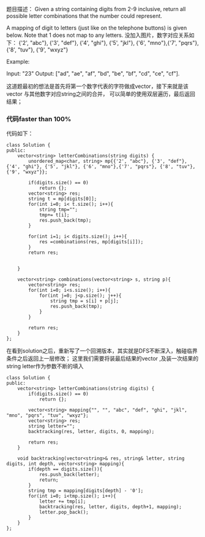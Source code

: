 题目描述：
Given a string containing digits from 2-9 inclusive, return all possible letter combinations that the number could represent.

A mapping of digit to letters (just like on the telephone buttons) is given below. Note that 1 does not map to any letters.
没加入图片，数字对应关系如下：
{'2', "abc"}, {'3', "def"}, {'4', "ghi"}, {'5', "jkl"}, {'6', "mno"},{'7', "pqrs"}, {'8', "tuv"}, {'9', "wxyz"}

Example:

Input: "23"
Output: ["ad", "ae", "af", "bd", "be", "bf", "cd", "ce", "cf"].

这道题最初的想法是首先将第一个数字代表的字符做成vector<string>，接下来就是该vector<string> 与其他数字对应string之间的合并，
可以简单的使用双层遍历，最后返回结果； 
### 代码faster than 100% 
代码如下：
```
class Solution {
public:
    vector<string> letterCombinations(string digits) {
        unordered_map<char, string> mp{{'2', "abc"}, {'3', "def"}, {'4', "ghi"}, {'5', "jkl"}, {'6', "mno"},{'7', "pqrs"}, {'8', "tuv"}, {'9', "wxyz"}};
        
        if(digits.size() == 0)
            return {};
        vector<string> res;
        string t = mp[digits[0]];
        for(int i=0; i< t.size(); i++){
            string tmp="";
            tmp+= t[i];
            res.push_back(tmp);
        }
        
        for(int i=1; i< digits.size(); i++){
            res =combinations(res, mp[digits[i]]);
        }
        return res;
        
        
    }
    
    vector<string> combinations(vector<string> s, string p){
        vector<string> res;
        for(int i=0; i<s.size(); i++){
            for(int j=0; j<p.size(); j++){
                string tmp = s[i] + p[j];
                res.push_back(tmp);
            }
        }
        
        return res;
    }
};
```

在看到solution之后，重新写了一个回溯版本，其实就是DFS不断深入，触碰临界条件之后返回上一层修改；
这里我们需要将装最后结果的vector<string> ,及装一次结果的string letter作为参数不断的填入

```
class Solution {
public:
    vector<string> letterCombinations(string digits) {
        if(digits.size() == 0)
            return {};
        
        vector<string> mapping{"", "", "abc", "def", "ghi", "jkl", "mno", "pqrs", "tuv", "wxyz"};
        vector<string> res;
        string letter="";
        backtracking(res, letter, digits, 0, mapping);
        
        return res;
    }
    
    void backtracking(vector<string>& res, string& letter, string digits, int depth, vector<string> mapping){
        if(depth == digits.size()){
            res.push_back(letter);
            return;
        }
        string tmp = mapping[digits[depth] - '0'];
        for(int i=0; i<tmp.size(); i++){
            letter += tmp[i];
            backtracking(res, letter, digits, depth+1, mapping);
            letter.pop_back();
        }
    }
};
```
